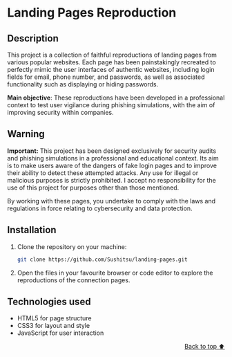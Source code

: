 # Landing Pages Reproduction

## Description
This project is a collection of faithful reproductions of landing pages from various popular websites. Each page has been painstakingly recreated to perfectly mimic the user interfaces of authentic websites, including login fields for email, phone number, and passwords, as well as associated functionality such as displaying or hiding passwords.

**Main objective**: These reproductions have been developed in a professional context to test user vigilance during phishing simulations, with the aim of improving security within companies.


## Warning
**Important:** This project has been designed exclusively for security audits and phishing simulations in a professional and educational context. Its aim is to make users aware of the dangers of fake login pages and to improve their ability to detect these attempted attacks. Any use for illegal or malicious purposes is strictly prohibited. I accept no responsibility for the use of this project for purposes other than those mentioned.


By working with these pages, you undertake to comply with the laws and regulations in force relating to cybersecurity and data protection.


## Installation
1. Clone the repository on your machine:
   ```bash
   git clone https://github.com/Sushitsu/landing-pages.git
   ```

2. Open the files in your favourite browser or code editor to explore the reproductions of the connection pages.


## Technologies used
- HTML5 for page structure
- CSS3 for layout and style
- JavaScript for user interaction

<p align='right'><a href='#landing-pages-reproduction'>Back to top ⬆️</a></p>
